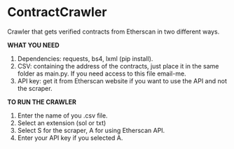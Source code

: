# ContractCrawler
Crawler that gets verified contracts from Etherscan in two different ways.


**WHAT YOU NEED**
1. Dependencies: requests, bs4, lxml (pip install).
2. CSV: containing the address of the contracts, just place it in the same folder as main.py. If you need access to this file email-me.
3. API key: get it from Etherscan website if you want to use the API and not the scraper.


**TO RUN THE CRAWLER**
1. Enter the name of you .csv file.
2. Select an extension (sol or txt)
3. Select S for the scraper, A for using Etherscan API.
4. Enter your API key if you selected A.

